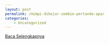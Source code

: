 ```yaml
---
layout: post
permalink: /mimpi-dikejar-zombie-pertanda-apa/
categories:
    - Uncategorized
---
```


[Baca Selengkapnya](/01)